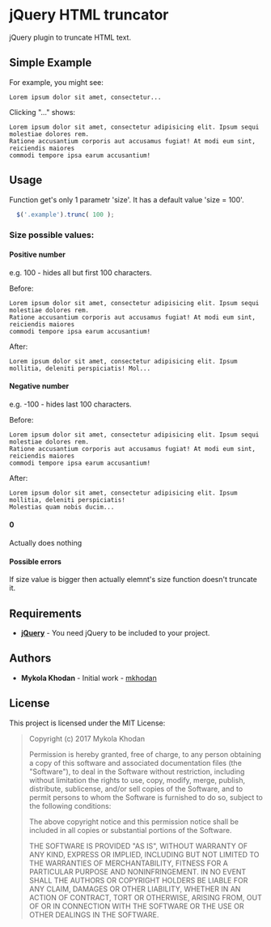 # jQuery HTML truncator

jQuery plugin to truncate HTML text.
## Simple Example
For example, you might see:
```hmtl
Lorem ipsum dolor sit amet, consectetur...
```
Clicking "..." shows:
```hmtl
Lorem ipsum dolor sit amet, consectetur adipisicing elit. Ipsum sequi molestiae dolores rem.
Ratione accusantium corporis aut accusamus fugiat! At modi eum sint, reiciendis maiores
commodi tempore ipsa earum accusantium!
```

## Usage
Function get's only 1 parametr 'size'. It has a default value 'size = 100'.
```javascript
  $('.example').trunc( 100 );
```

### Size possible values:

#### Positive number 
e.g. 100 - hides all but first 100 characters.

Before:
```hmtl
Lorem ipsum dolor sit amet, consectetur adipisicing elit. Ipsum sequi molestiae dolores rem.
Ratione accusantium corporis aut accusamus fugiat! At modi eum sint, reiciendis maiores
commodi tempore ipsa earum accusantium!
```
After:
```hmtl
Lorem ipsum dolor sit amet, consectetur adipisicing elit. Ipsum mollitia, deleniti perspiciatis! Mol...
```
#### Negative number 
e.g. -100 - hides last 100 characters.

Before:
```hmtl
Lorem ipsum dolor sit amet, consectetur adipisicing elit. Ipsum sequi molestiae dolores rem.
Ratione accusantium corporis aut accusamus fugiat! At modi eum sint, reiciendis maiores
commodi tempore ipsa earum accusantium!
```
After:
```hmtl
Lorem ipsum dolor sit amet, consectetur adipisicing elit. Ipsum mollitia, deleniti perspiciatis! 
Molestias quam nobis ducim...
```
#### 0 
Actually does nothing

#### Possible errors

If size value is bigger then actually elemnt's size function doesn't truncate it.

## Requirements
* [__jQuery__](http://jquery.com) - You need jQuery to be included to your project.

## Authors
* __Mykola Khodan__ - Initial work - [mkhodan](https://github.com/mkhodan)

## License
This project is licensed under the MIT License:
>  Copyright (c) 2017 Mykola Khodan
>
>  Permission is hereby granted, free of charge, to any person obtaining a copy
>  of this software and associated documentation files (the "Software"), to deal
>  in the Software without restriction, including without limitation the rights
>  to use, copy, modify, merge, publish, distribute, sublicense, and/or sell
>  copies of the Software, and to permit persons to whom the Software is
>  furnished to do so, subject to the following conditions:
>
>  The above copyright notice and this permission notice shall be included in
>  all copies or substantial portions of the Software.
>
>  THE SOFTWARE IS PROVIDED "AS IS", WITHOUT WARRANTY OF ANY KIND, EXPRESS OR
>  IMPLIED, INCLUDING BUT NOT LIMITED TO THE WARRANTIES OF MERCHANTABILITY,
>  FITNESS FOR A PARTICULAR PURPOSE AND NONINFRINGEMENT. IN NO EVENT SHALL THE
>  AUTHORS OR COPYRIGHT HOLDERS BE LIABLE FOR ANY CLAIM, DAMAGES OR OTHER
>  LIABILITY, WHETHER IN AN ACTION OF CONTRACT, TORT OR OTHERWISE, ARISING FROM,
>  OUT OF OR IN CONNECTION WITH THE SOFTWARE OR THE USE OR OTHER DEALINGS IN
>  THE SOFTWARE.
